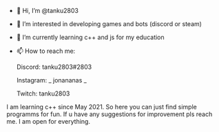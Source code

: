 - 👋 Hi, I’m @tanku2803
- 👀 I’m interested in developing games and bots (discord or steam)
- 🌱 I’m currently learning c++ and js for my education
- 📫 How to reach me:

  Discord: tanku2803#2803
  
  Instagram: _ jonananas _
  
  Twitch: tanku2803

I am learning c++ since May 2021. So here you can just find simple programms for fun.
If u have any suggestions for improvement pls reach me. I am open for everything.


